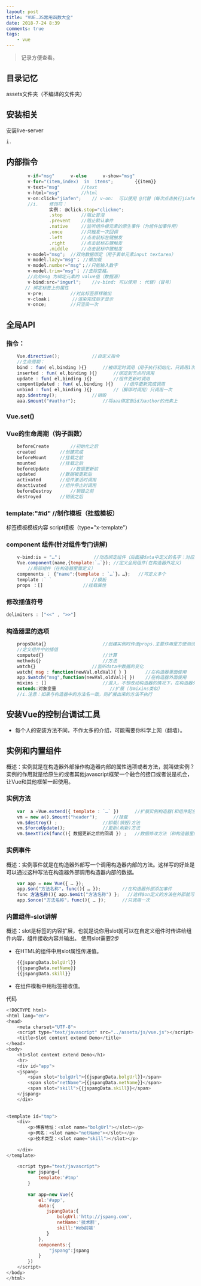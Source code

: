 ```yaml
---
layout: post
title: "VUE.JS常用函数大全"
date: 2018-7-24 8:39
comments: true
tags:
	- vue
---
```


> 记录方便查看。

## 目录记忆
assets文件夹（不编译的文件夹）

## 安装相关
安装live-server
```javascript
i.
```

## 内部指令
```javascript
    	v-if="msg"		v-else		v-show="msg"
    	v-for="(item,index)  in  items";		{{item}}
    	v-text="msg"		//text
    	v-html="msg"		//html
        v-on:click="jiafen";	// v-on:  可以使用 @代替（每次点击执行jiafen方法）绑定的是监听事件。
        //i.	修饰符：
            	实例： @click.stop="clickme";
            	.stop		//阻止冒泡
            	.prevent	//阻止默认事件
            	.native		//监听组件根元素的原生事件（为组件加事件用）
            	.once		//只触发一次回调
            	.left		//点击鼠标左键触发
            	.right		//点击鼠标右键触发
            	.middle		//点击鼠标中键触发
        v-model="msg";	//双向数据绑定（用于表单元素input textarea）
        v-model.lazy="msg"；	//懒加载	
        v-model.number="msg"；//只能输入数字
        v-model.trim="msg"；	//去除空格。
        //此处msg 为绑定元素的 value值（数据源）
    	v-bind:src="imgurl";	//v-bind: 可以使用 : 代替）（冒号）
       // 绑定标签上的属性
    	v-pre;			//对此标签原样输出
    	v-cloak；		//渲染完成后才显示
    	v-once;			//只渲染一次
```

## 全局API
### 指令：
```javascript
	Vue.directive();			//自定义指令
	//生命周期：
	bind : fun( el,binding ){}		//被绑定时调用（用于执行初始化，只调用1次）
	inserted : fun( el,binding ){}		//绑定到节点时调用
	update : fun( el,binding ){}		//组件更新时调用
	compontUpdated : fun( el,binding ){}	//组件更新完成调用
	unbind : fun( el,binding ){}		//（解绑时调用）只调用一次
	app.$destroy();				//销毁
	aaa.$mount("#author");			//将aaa绑定到id为author的元素上
```
### Vue.set()

###  Vue的生命周期（钩子函数）
```javascript
	beforeCreate		//初始化之后
	created			//创建完成
	beforeMount		//挂载之前
	mounted			//挂载之后
	beforeUpdate		//数据更新前
	updated			//数据被更新后
	activated		//组件激活时调用
	deactivated		//组件停止时调用
	beforeDestroy		//销毁之前
	destroyed		//销毁之后
```

###  template:"#id"	//制作模板（挂载模板）
标签模板模板内容  script模板（type="x-template"）


###  component	组件(针对组件专门讲解)
```javascript
	v-bind:is = "…"；			//动态绑定组件（后面接data中定义的名字：对应的是创建出来的组件）
	Vue.component(name,{template:`…`});	//定义全局组件(在构造器外定义)
        //局部组件（在构造器里面定义）
	components ： {"name":{template : `…`}，…};	//可定义多个
	template :` ` 				//模板
	props ：[]				//挂载属性
```

###  修改插值符号
```javascript
delimiters : ["<<" , ">>"]
```

###  构造器里的选项
```javascript
    propsData{} 	 				//创建实例时传递props.主要作用是方便测试
    //定义组件中的插值
    computed{}						//计算
    methods{}						//方法
    watch{}						//监听data中数据的变化
    watch{ msg : function(newVal,oldVal){ } }		//在构造器里面使用
    app.$watch("msg",function(newVal,oldVal){ })	//在构造器外面使用
    mixins : []						//混入，不想改动构造器的情况下，在构造器外部重新定义个一个对象，用混入的方式插入执行
    extends:对象变量					//扩展（与mixins类似）
    //i.注意：如果与构造器中的方法名一致，则扩展出来的方法不执行
```

##  安装Vue的控制台调试工具
- 每个人的安装方法不同，不作太多的介绍，可能需要你科学上网（翻墙）。

##  实例和内置组件
概述：实例就是在构造器外部操作构造器内部的属性选项或者方法，就叫做实例？实例的作用就是给原生的或者其他javascript框架一个融合的接口或者说是机会，让Vue和其他框架一起使用。
### 实例方法
```javascript
	var  a =Vue.extend({ template : `…` }) 		//扩展实例构造器(和组件配合使用，用于复用某一模块代码)
	vm = new a().$mount("header");		//挂载
	vm.$destroy() ;					//卸载(销毁)方法
	vm.$forceUpdate();				//更新(刷新)方法
	vm.$nextTick(func(){ 数据更新之后的回调 }) ;   //数据修改方法（和构造器里的update生命周期很像）
```
### 实例事件
概述：实例事件就是在构造器外部写一个调用构造器内部的方法。这样写的好处是可以通过这种写法在构造器外部调用构造器内部的数据。
```javascript
	var app = new Vue({ … });
	app.$on("方法名称"，func(){ … });		//在构造器外部添加事件
	func 方法名称(){ app.$emit("方法名称") };	//这样$on定义的方法在外部就可以用了
	app.$once("方法名称"，func(){ … });		//只调用一次
```
### 内置组件-slot讲解
概述：slot是标签的内容扩展，也就是说你用slot就可以在自定义组件时传递给组件内容，组件接收内容并输出。
使用slot需要2步
- 在HTML的组件中用slot属性传递值。
```javascript
	{{jspangData.bolgUrl}}
	{{jspangData.netName}}
	{{jspangData.skill}}
```
- 在组件模板中用标签接收值。

代码
```javascript
<!DOCTYPE html>
<html lang="en">
<head>
    <meta charset="UTF-8">
    <script type="text/javascript" src="../assets/js/vue.js"></script>
    <title>Slot content extend Demo</title>
</head>
<body>
    <h1>Slot content extend Demo</h1>
    <hr>
    <div id="app">
    <jspang>
        <span slot="bolgUrl">{{jspangData.bolgUrl}}</span>    
        <span slot="netName">{{jspangData.netName}}</span>    
        <span slot="skill">{{jspangData.skill}}</span>    
    </jspang>
    </div>
 
 
<template id="tmp">
    <div>
        <p>博客地址：<slot name="bolgUrl"></slot></p>
        <p>网名：<slot name="netName"></slot></p>
        <p>技术类型：<slot name="skill"></slot></p>
        
    </div>
</template>
 
    <script type="text/javascript">
        var jspang={
            template:'#tmp'
        }
 
        var app=new Vue({
            el:'#app',
            data:{
               jspangData:{
                   bolgUrl:'http://jspang.com',
                   netName:'技术胖',
                   skill:'Web前端'
               }
            },
            components:{
                "jspang":jspang
            }
        })
    </script>
</body>
</html>
```
